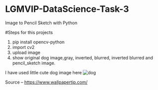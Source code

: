 # LGMVIP-DataScience-Task-3
Image to Pencil Sketch with Python

#Steps for this projects

1. pip install opencv-python
2. import cv2
3. upload image
4. show original dog image,gray, inverted, blurred, inverted blurred and pencil_sketch image. 

I have used little cute dog image here
![dog](https://user-images.githubusercontent.com/66297774/134795267-55f823d3-5afc-4b09-b234-0654727a956a.jpg)

Source – https://www.wallpapertip.com/
